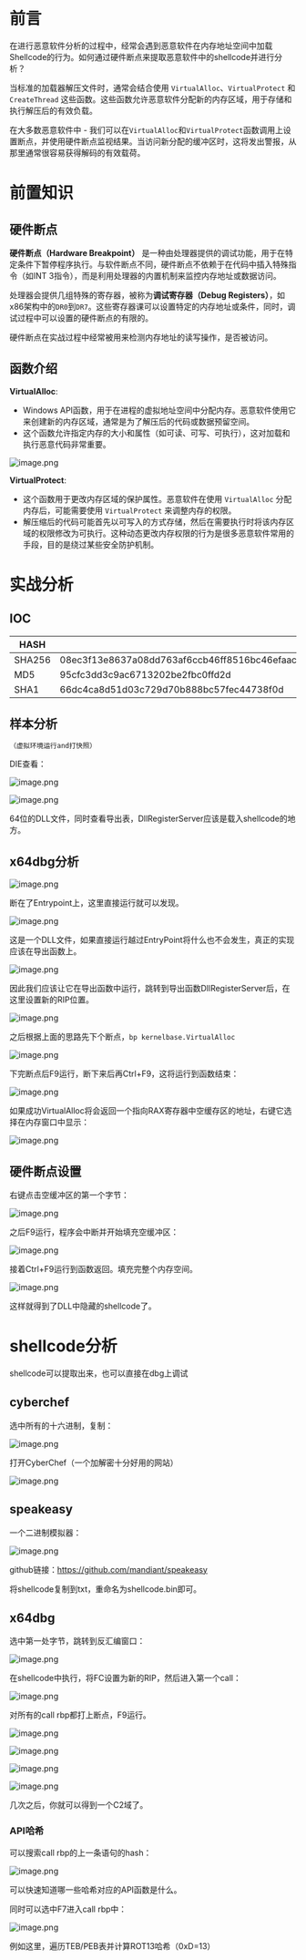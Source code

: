 前言
==

在进行恶意软件分析的过程中，经常会遇到恶意软件在内存地址空间中加载Shellcode的行为。如何通过硬件断点来提取恶意软件中的shellcode并进行分析？

当标准的加载器解压文件时，通常会结合使用 `VirtualAlloc`、`VirtualProtect` 和 `CreateThread` 这些函数。这些函数允许恶意软件分配新的内存区域，用于存储和执行解压后的有效负载。

在大多数恶意软件中 - 我们可以在`VirtualAlloc`和`VirtualProtect`函数调用上设置断点，并使用硬件断点监视结果。当访问新分配的缓冲区时，这将发出警报，从那里通常很容易获得解码的有效载荷。

前置知识
====

硬件断点
----

**硬件断点（Hardware Breakpoint）** 是一种由处理器提供的调试功能，用于在特定条件下暂停程序执行。与软件断点不同，硬件断点不依赖于在代码中插入特殊指令（如INT 3指令），而是利用处理器的内置机制来监控内存地址或数据访问。

处理器会提供几组特殊的寄存器，被称为**调试寄存器（Debug Registers）**，如x86架构中的`DR0`到`DR7`。这些寄存器课可以设置特定的内存地址或条件，同时，调试过程中可以设置的硬件断点的有限的。

硬件断点在实战过程中经常被用来检测内存地址的读写操作，是否被访问。

函数介绍
----

**VirtualAlloc**:

- Windows API函数，用于在进程的虚拟地址空间中分配内存。恶意软件使用它来创建新的内存区域，通常是为了解压后的代码或数据预留空间。
- 这个函数允许指定内存的大小和属性（如可读、可写、可执行），这对加载和执行恶意代码非常重要。

![image.png](https://shs3.b.qianxin.com/attack_forum/2024/08/attach-b5bf14b541c4f3111a979b3121ccb24c773a97c2.png)

**VirtualProtect**:

- 这个函数用于更改内存区域的保护属性。恶意软件在使用 `VirtualAlloc` 分配内存后，可能需要使用 `VirtualProtect` 来调整内存的权限。
- 解压缩后的代码可能首先以可写入的方式存储，然后在需要执行时将该内存区域的权限修改为可执行。这种动态更改内存权限的行为是很多恶意软件常用的手段，目的是绕过某些安全防护机制。

实战分析
====

IOC
---

| HASH | Value |
|---|---|
| SHA256 | 08ec3f13e8637a08dd763af6ccb46ff8516bc46efaacb1e5f052ada634a90c0e95cfc3dd3c9ac6713202be2fbc0ffd2d |
| MD5 | 95cfc3dd3c9ac6713202be2fbc0ffd2d |
| SHA1 | 66dc4ca8d51d03c729d70b888bc57fec44738f0d |

样本分析
----

```php
（虚拟环境运行and打快照）
```

DIE查看：

![image.png](https://shs3.b.qianxin.com/attack_forum/2024/08/attach-afbcbbff24277493e5e12a0db2eae01524516eb8.png)

![image.png](https://shs3.b.qianxin.com/attack_forum/2024/08/attach-7057e41c1ac53da2abbbfc7cee6256a7aa6950bc.png)

64位的DLL文件，同时查看导出表，DllRegisterServer应该是载入shellcode的地方。

x64dbg分析
--------

![image.png](https://shs3.b.qianxin.com/attack_forum/2024/08/attach-ec1a2b7f6a2560618f67e1bd849708eaf205981c.png)

断在了Entrypoint上，这里直接运行就可以发现。

![image.png](https://shs3.b.qianxin.com/attack_forum/2024/08/attach-e38a240e0b6b8128582bba9309840d5a6d97c354.png)

这是一个DLL文件，如果直接运行越过EntryPoint将什么也不会发生，真正的实现应该在导出函数上。

![image.png](https://shs3.b.qianxin.com/attack_forum/2024/08/attach-cfeeda8153cd18a88c2556542e3880d6618dff8d.png)

因此我们应该让它在导出函数中运行，跳转到导出函数DllRegisterServer后，在这里设置新的RIP位置。

![image.png](https://shs3.b.qianxin.com/attack_forum/2024/08/attach-1d26987c0351a04b7210706f66aa4e9161dddc51.png)

之后根据上面的思路先下个断点，`bp kernelbase.VirtualAlloc`

![image.png](https://shs3.b.qianxin.com/attack_forum/2024/08/attach-3dfe25b4ce246fd5142fd4ec65b50d5346b4c392.png)

下完断点后F9运行，断下来后再Ctrl+F9，这将运行到函数结束：

![image.png](https://shs3.b.qianxin.com/attack_forum/2024/08/attach-c61bbb523e8897812a2478447a91563cc8f1b9c6.png)

如果成功VirtualAlloc将会返回一个指向RAX寄存器中空缓存区的地址，右键它选择在内存窗口中显示：

![image.png](https://shs3.b.qianxin.com/attack_forum/2024/08/attach-05a26fe0b1bf83f28d46485831acbe1a5f6e3ca0.png)

硬件断点设置
------

右键点击空缓冲区的第一个字节：

![image.png](https://shs3.b.qianxin.com/attack_forum/2024/08/attach-72efb7c7bc42c5ce887d527817bcd73c070e49a9.png)

之后F9运行，程序会中断并开始填充空缓冲区：

![image.png](https://shs3.b.qianxin.com/attack_forum/2024/08/attach-09db2453463de98c7e37405a6dc15a724ef4d264.png)

接着Ctrl+F9运行到函数返回。填充完整个内存空间。

![image.png](https://shs3.b.qianxin.com/attack_forum/2024/08/attach-8fe3879babd013c0d5ec89547cd2afb4a967c70b.png)

这样就得到了DLL中隐藏的shellcode了。

shellcode分析
===========

shellcode可以提取出来，也可以直接在dbg上调试

cyberchef
---------

选中所有的十六进制，复制：

![image.png](https://shs3.b.qianxin.com/attack_forum/2024/08/attach-b7c917f24fb16a6b20e6586a0ebe5bb555fa7caf.png)

打开CyberChef（一个加解密十分好用的网站）

![image.png](https://shs3.b.qianxin.com/attack_forum/2024/08/attach-f835da21f6da685c14def50401613052ac7d67af.png)

speakeasy
---------

一个二进制模拟器：

![image.png](https://shs3.b.qianxin.com/attack_forum/2024/08/attach-35e11bed5791c0fddee399476319d4fc75f6723c.png)

github链接：<https://github.com/mandiant/speakeasy>

将shellcode复制到txt，重命名为shellcode.bin即可。

x64dbg
------

选中第一处字节，跳转到反汇编窗口：

![image.png](https://shs3.b.qianxin.com/attack_forum/2024/08/attach-9150fb7200ffd65edf6e3de18bcfe28766585e00.png)

在shellcode中执行，将FC设置为新的RIP，然后进入第一个call：

![image.png](https://shs3.b.qianxin.com/attack_forum/2024/08/attach-81fd3741fc9a679edfcdf10005587a939d90d753.png)

对所有的call rbp都打上断点，F9运行。

![image.png](https://shs3.b.qianxin.com/attack_forum/2024/08/attach-944d6d034a323620d42ff5d860f3eb2c8fa29c56.png)

![image.png](https://shs3.b.qianxin.com/attack_forum/2024/08/attach-6a9651a38ee0230a8fb7ccb8df3c6ee3995926fa.png)

![image.png](https://shs3.b.qianxin.com/attack_forum/2024/08/attach-9f8b57bbba768949d9e214099b96458ea781b597.png)

![image.png](https://shs3.b.qianxin.com/attack_forum/2024/08/attach-c7a9397ebe9e7622aa7f56d42119f2e596c87990.png)

几次之后，你就可以得到一个C2域了。

### API哈希

可以搜索call rbp的上一条语句的hash：

![image.png](https://shs3.b.qianxin.com/attack_forum/2024/08/attach-d286e943e4582bad6eedc3bd6be1135ed6f3db96.png)

可以快速知道哪一些哈希对应的API函数是什么。

同时可以选中F7进入call rbp中：

![image.png](https://shs3.b.qianxin.com/attack_forum/2024/08/attach-0117988848439a28de44db8b6e16a4d77bdf01bb.png)

例如这里，遍历TEB/PEB表并计算ROT13哈希（0xD=13）